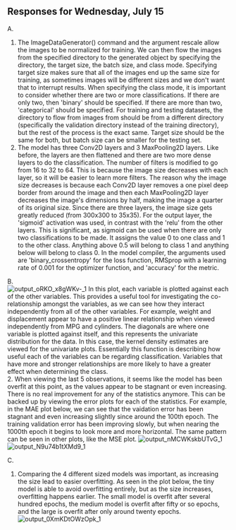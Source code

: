 ## Responses for Wednesday, July 15
A.  
1. The ImageDataGenerator() command and the argument rescale allow the images to be normalized for training. We can then flow the images from the specified directory to the generated object by specifying the directory, the target size, the batch size, and class mode. Specifying target size makes sure that all of the images end up the same size for training, as sometimes images will be different sizes and we don't want that to interrupt results. When specifying the class mode, it is important to consider whether there are two or more classifications. If there are only two, then 'binary' should be specified. If there are more than two, 'categorical' should be specified. For training and testing datasets, the directory to flow from images from should be from a different directory (specifically the validation directory instead of the training directory), but the rest of the process is the exact same. Target size should be the same for both, but batch size can be smaller for the testing set.  
2. The model has three Conv2D layers and 3 MaxPooling2D layers. Like before, the layers are then flattened and there are two more dense layers to do the classification. The number of filters is modified to go from 16 to 32 to 64. This is because the image size decreases with each layer, so it will be easier to learn more filters. The reason why the image size decreases is because each Conv2D layer removes a one pixel deep border from around the image and then each MaxPooling2D layer decreases the image's dimensions by half, making the image a quarter of its original size. Since there are three layers, the image size gets greatly reduced (from 300x300 to 35x35). For the output layer, the 'sigmoid' activation was used, in contrast with the 'relu' from the other layers. This is significant, as sigmoid can be used when there are only two classifications to be made. It assigns the value 0 to one class and 1 to the other class. Anything above 0.5 will belong to class 1 and anything below will belong to class 0. In the model compiler, the arguments used are 'binary_crossentropy' for the loss function, RMSprop with a learning rate of 0.001 for the optimizer function, and 'accuracy' for the metric. 

B.  
![output_oRKO_x8gWKv-_1](https://user-images.githubusercontent.com/67922851/87682941-7440c600-c74e-11ea-865a-35d8276b8f0e.png)
In this plot, each variable is plotted against each of the other variables. This provides a useful tool for investigating the co-relationship amongst the variables, as we can see how they interact independently from all of the other variables. For example, weight and displacement appear to have a positive linear relationship when viewed independently from MPG and cylinders. The diagonals are where one variable is plotted against itself, and this represents the univariate distribution for the data. In this case, the kernel density estimates are viewed for the univariate plots. Essentially this function is describing how useful each of the variables can be regarding classification. Variables that have more and stronger relationships are more likely to have a greater effect when determining the class.  
2.
When viewing the last 5 observations, it seems like the model has been overfit at this point, as the values appear to be stagnant or even increasing. There is no real improvement for any of the statistics anymore. This can be backed up by viewing the error plots for each of the statistics. For example, in the MAE plot below, we can see that the vaidation error has been stagnant and even increasing slightly since around the 100th epoch. The training validation error has been improving slowly, but when nearing the 1000th epoch it begins to look more and more horizontal. The same pattern can be seen in other plots, like the MSE plot.
![output_nMCWKskbUTvG_1](https://user-images.githubusercontent.com/67922851/87685170-16fa4400-c751-11ea-9e0c-b87e27e1a6ea.png)
![output_N9u74b1tXMd9_1](https://user-images.githubusercontent.com/67922851/87689004-b28db380-c755-11ea-8bcd-b96178a90a0f.png)


C.  
1. Comparing the 4 different sized models was important, as increasing the size lead to easier overfitting. As seen in the plot below, the tiny model is able to avoid overfitting entirely, but as the size increases, overfitting happens earlier. The small model is overfit after several hundred epochs, the medium model is overfit after fifty or so epochs, and the large is overfit after only around twenty epochs. 
![output_0XmKDtOWzOpk_1](https://user-images.githubusercontent.com/67922851/87681404-a2250b00-c74c-11ea-9b7b-83fb28662052.png) 
